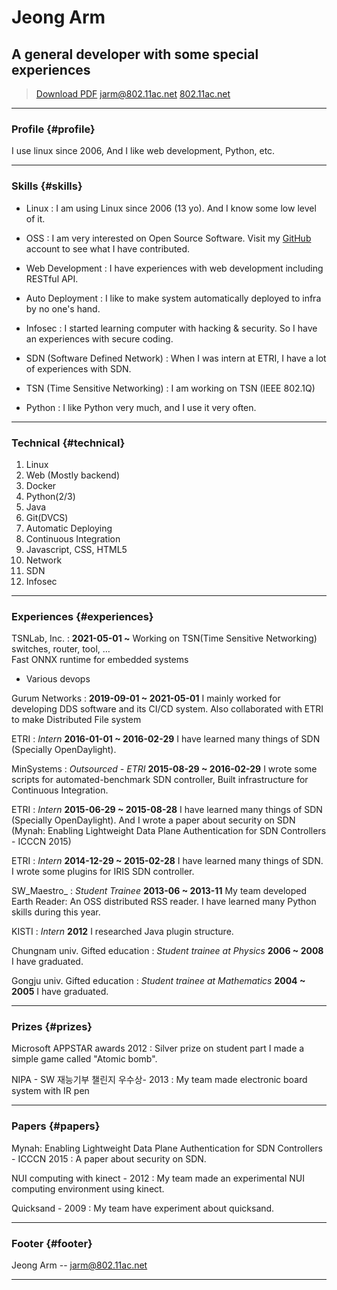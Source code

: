 # Jeong Arm
## A general developer with some special experiences

> [Download PDF](resume.pdf)
> [jarm@802.11ac.net](mailto:jarm+iamspambot@802.11ac.net)
> [802.11ac.net](https://802.11ac.net)

------

### Profile {#profile}

I use linux since 2006, And I like web development, Python, etc.


------

### Skills {#skills}

* Linux
  : I am using Linux since 2006 (13 yo). And I know some low level of it.

* OSS
  : I am very interested on Open Source Software. Visit my [GitHub](https://github.com/Tribela) account to see what I have contributed.

* Web Development
  : I have experiences with web development including RESTful API.

* Auto Deployment
  : I like to make system automatically deployed to infra by no one's hand.

* Infosec
  : I started learning computer with hacking & security. So I have an experiences with secure coding.

* SDN (Software Defined Network)
  : When I was intern at ETRI, I have a lot of experiences with SDN.

* TSN (Time Sensitive Networking)
  : I am working on TSN (IEEE 802.1Q)

* Python
  : I like Python very much, and I use it very often.


-------

### Technical {#technical}

1. Linux
1. Web (Mostly backend)
1. Docker
1. Python(2/3)
1. Java
1. Git(DVCS)
1. Automatic Deploying
1. Continuous Integration
1. Javascript, CSS, HTML5
1. Network
1. SDN
1. Infosec

------

### Experiences {#experiences}

TSNLab, Inc.
: __2021-05-01 ~__
  Working on TSN(Time Sensitive Networking) switches, router, tool, …  
  Fast ONNX runtime for embedded systems  
  + Various devops

Gurum Networks
: __2019-09-01 ~ 2021-05-01__
  I mainly worked for developing DDS software and its CI/CD system.
  Also collaborated with ETRI to make Distributed File system

ETRI
: *Intern*
  __2016-01-01 ~ 2016-02-29__
  I have learned many things of SDN (Specially OpenDaylight).

MinSystems
: *Outsourced - ETRI*
  __2015-08-29 ~ 2016-02-29__
  I wrote some scripts for automated-benchmark SDN controller, Built infrastructure for Continuous Integration.

ETRI
: *Intern*
  __2015-06-29 ~ 2015-08-28__
  I have learned many things of SDN (Specially OpenDaylight).
  And I wrote a paper about security on SDN (Mynah: Enabling Lightweight Data Plane Authentication for SDN Controllers - ICCCN 2015)

ETRI
: *Intern*
  __2014-12-29 ~ 2015-02-28__
  I have learned many things of SDN.
  I wrote some plugins for IRIS SDN controller.

SW_Maestro_
: *Student Trainee*
  __2013-06 ~ 2013-11__
  My team developed Earth Reader: An OSS distributed RSS reader.
  I have learned many Python skills during this year.

KISTI
: *Intern*
  __2012__
  I researched Java plugin structure.

Chungnam univ. Gifted education
: *Student trainee at Physics*
  __2006 ~ 2008__
  I have graduated.

Gongju univ. Gifted education
: *Student trainee at Mathematics*
  __2004 ~ 2005__
  I have graduated.

------

### Prizes {#prizes}

Microsoft APPSTAR awards 2012
: Silver prize on student part
  I made a simple game called "Atomic bomb".

NIPA - SW 재능기부 챌린지 우수상- 2013
: My team made electronic board system with IR pen

------

### Papers {#papers}

Mynah: Enabling Lightweight Data Plane Authentication for SDN Controllers - ICCCN 2015
: A paper about security on SDN.

NUI computing with kinect - 2012
: My team made an experimental NUI computing environment using kinect.

Quicksand - 2009
: My team have experiment about quicksand.

------

### Footer {#footer}

Jeong Arm -- [jarm@802.11ac.net](mailto:jarm+iamspambot@802.11ac.net)

------
